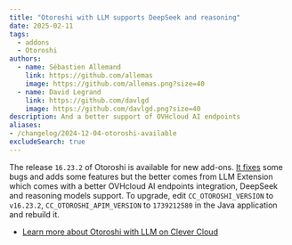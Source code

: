 ```yaml
---
title: "Otoroshi with LLM supports DeepSeek and reasoning"
date: 2025-02-11
tags:
  - addons
  - Otoroshi
authors:
  - name: Sébastien Allemand
    link: https://github.com/allemas
    image: https://github.com/allemas.png?size=40
  - name: David Legrand
    link: https://github.com/davlgd
    image: https://github.com/davlgd.png?size=40
description: And a better support of OVHcloud AI endpoints
aliases:
- /changelog/2024-12-04-otoroshi-available
excludeSearch: true
---
```


The release `16.23.2` of Otoroshi is available for new add-ons. [It fixes](https://github.com/MAIF/otoroshi/releases/tag/v16.23.2) some bugs and adds some features but the better comes from LLM Extension which comes with a better OVHcloud AI endpoints integration, DeepSeek and reasoning models support. To upgrade, edit `CC_OTOROSHI_VERSION` to `v16.23.2`, `CC_OTOROSHI_APIM_VERSION` to `1739212580` in the Java application and rebuild it.

- [Learn more about Otoroshi with LLM on Clever Cloud](/doc/addons/otoroshi/)
